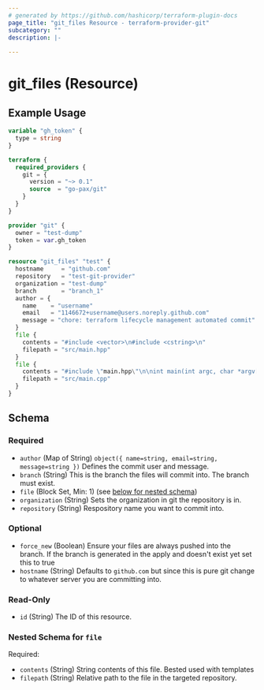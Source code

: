 ```yaml
---
# generated by https://github.com/hashicorp/terraform-plugin-docs
page_title: "git_files Resource - terraform-provider-git"
subcategory: ""
description: |-
  
---
```


# git_files (Resource)



## Example Usage

```terraform
variable "gh_token" {
  type = string
}

terraform {
  required_providers {
    git = {
      version = "~> 0.1"
      source  = "go-pax/git"
    }
  }
}

provider "git" {
  owner = "test-dump"
  token = var.gh_token
}

resource "git_files" "test" {
  hostname     = "github.com"
  repository   = "test-git-provider"
  organization = "test-dump"
  branch       = "branch_1"
  author = {
    name    = "username"
    email   = "1146672+username@users.noreply.github.com"
    message = "chore: terraform lifecycle management automated commit"
  }
  file {
    contents = "#include <vector>\n#include <cstring>\n"
    filepath = "src/main.hpp"
  }
  file {
    contents = "#include \"main.hpp\"\n\nint main(int argc, char *argv[])\n{\n\treturn 0;\n}\n"
    filepath = "src/main.cpp"
  }
}
```

<!-- schema generated by tfplugindocs -->
## Schema

### Required

- `author` (Map of String) `object({ name=string, email=string, message=string })` Defines the commit user and message.
- `branch` (String) This is the branch the files will commit into. The branch must exist.
- `file` (Block Set, Min: 1) (see [below for nested schema](#nestedblock--file))
- `organization` (String) Sets the organization in git the repository is in.
- `repository` (String) Respository name you want to commit into.

### Optional

- `force_new` (Boolean) Ensure your files are always pushed into the branch. If the branch is generated in the apply and doesn't exist yet set this to true
- `hostname` (String) Defaults to `github.com` but since this is pure git change to whatever server you are committing into.

### Read-Only

- `id` (String) The ID of this resource.

<a id="nestedblock--file"></a>
### Nested Schema for `file`

Required:

- `contents` (String) String contents of this file. Bested used with templates
- `filepath` (String) Relative path to the file in the targeted repository.


